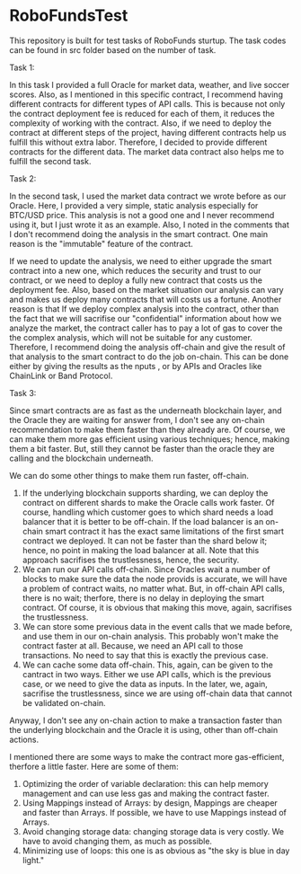 # RoboFundsTest
This repository is built for test tasks of RoboFunds sturtup. The task codes can be found in src folder based on the number of task. 

Task 1: 

In this task I provided a full Oracle for market data, weather, and live soccer scores. Also, as I mentioned in this specific contract, I recommend having different contracts for different types of API calls. This is because not only the contract deployment fee is reduced for each of them, it reduces the complexity of working with the contract. Also, if we need to deploy the contract at different steps of the project, having different contracts help us fulfill this without extra labor. 
Therefore, I decided to provide different contracts for the different data. The market data contract also helps me to fulfill the second task. 



Task 2: 

In the second task, I used the market data contract we wrote before as our Oracle. Here, I provided a very simple, static analysis especially for BTC/USD price. This analysis is not a good one and I never recommend using it, but I just wrote it as an example. Also, I noted in the comments that I don't recommend doing the analysis in the smart contract. One main reason is the "immutable" feature of the contract. 

If we need to update the analysis, we need to either upgrade the smart contract into a new one, which reduces the security and trust to our contract, or we need to deploy a fully new contract that costs us the deployment fee. Also, based on the market situation our analysis can vary and makes us deploy many contracts that will costs us a fortune. Another reason is that If we deploy complex analysis into the contract, other than the fact that we will sacrifise our "confidential" information about how we analyze the market, the contract caller has to pay a lot of gas to cover the the complex analysis, which will not be suitable for any customer. Therefore, I recommend doing the analysis off-chain and give the result of that analysis to the smart contract to do the job on-chain. This can be done either by giving the results as the nputs , or by APIs and Oracles like ChainLink or Band Protocol. 




Task 3:

Since smart contracts are as fast as the underneath blockchain layer, and the Oracle they are waiting for answer from, I don't see any on-chain recommendation to make them faster than they already are. Of course, we can make them more gas efficient using various techniques; hence, making them a bit faster. But, still they cannot be faster than the oracle they are calling and the blockchain underneath.

We can do some other things to make them run faster, off-chain. 
1. If the underlying blockchain supports sharding, we can deploy the contract on different shards to make the Oracle calls work faster. Of course, handling which customer goes to which shard needs a load balancer that it is better to be off-chain. If the load balancer is an on-chain smart contract it has the exact same limitations of the first smart contract we deployed. It can not be faster than the shard below it; hence, no point in making the load balancer at all. Note that this approach sacrifises the trustlessness, hence, the security.
2. We can run our API calls off-chain. Since Oracles wait a number of blocks to make sure the data the node provids is accurate, we will have a problem of contract waits, no matter what. But, in off-chain API calls, there is no wait; therfore, there is no delay in deploying the smart contract. Of course, it is obvious that making this move, again, sacrifises the trustlessness. 
3. We can store some previous data in the event calls that we made before, and use them in our on-chain analysis. This probably won't make the contract faster at all. Because, we need an API call to those transactions. No need to say that this is exactly the previous case.
4. We can cache some data off-chain. This, again, can be given to the cantract in two ways. Either we use API calls, which is the previous case, or we need to give the data as inputs. In the later, we, again, sacrifise the trustlessness, since we are using off-chain data that cannot be validated on-chain.

Anyway, I don't see any on-chain action to make a transaction faster than the underlying blockchain and the Oracle it is using, other than off-chain actions. 

I mentioned there are some ways to make the contract more gas-efficient, therfore a little faster. Here are some of them:

1. Optimizing the order of variable declaration: this can help memory management and can use less gas and making the contract faster. 
2. Using Mappings instead of Arrays: by design, Mappings are cheaper and faster than Arrays. If possible, we have to use Mappings instead of Arrays.
3. Avoid changing storage data: changing storage data is very costly. We have to avoid changing them, as much as possible.
4. Minimizing use of loops: this one is as obvious as "the sky is blue in day light."
